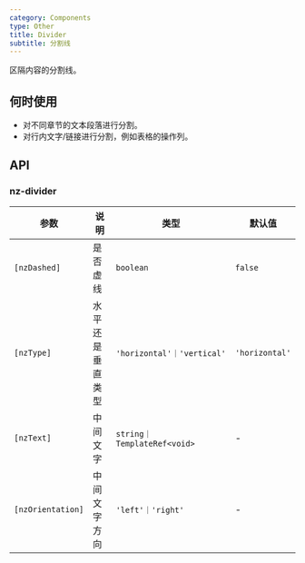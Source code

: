 ```yaml
---
category: Components
type: Other
title: Divider
subtitle: 分割线
---
```


区隔内容的分割线。

## 何时使用

- 对不同章节的文本段落进行分割。
- 对行内文字/链接进行分割，例如表格的操作列。

## API

### nz-divider

| 参数 | 说明 | 类型 | 默认值 |
| --- | --- | --- | --- |
| `[nzDashed]` | 是否虚线 | `boolean` | `false` |
| `[nzType]` | 水平还是垂直类型 | `'horizontal'｜'vertical'` | `'horizontal'` |
| `[nzText]` | 中间文字 | `string｜TemplateRef<void>` | - |
| `[nzOrientation]` | 中间文字方向 | `'left'｜'right'` | - |
